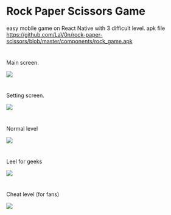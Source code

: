 # Rock Paper Scissors Game

easy mobile game on React Native with 3 difficult level.
apk file https://github.com/LaV0n/rock-paper-scissors/blob/master/components/rock_game.apk

# 
Main screen. 

![](https://github.com/LaV0n/rock-paper-scissors/blob/master/assets/images/Screenshot_1671006300.png)
#
Setting screen.

![](https://github.com/LaV0n/rock-paper-scissors/blob/master/assets/images/Screenshot_1671006318.png)
#
Normal level

![](https://github.com/LaV0n/rock-paper-scissors/blob/master/assets/images/1.gif)
#
Leel for geeks

![](https://github.com/LaV0n/rock-paper-scissors/blob/master/assets/images/2.gif)
#
Cheat level (for fans)

![](https://github.com/LaV0n/rock-paper-scissors/blob/master/assets/images/3.gif)

